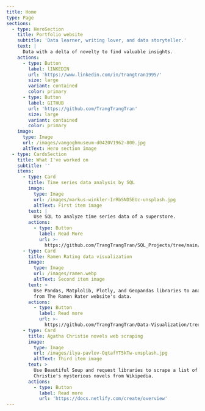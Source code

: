 ```yaml
---
title: Home
type: Page
sections:
  - type: HeroSection
    title: Portfolio website
    subtitle: 'Data learner, writing lover, and data storyteller.'
    text: |
      Data with a delta of novelty to find valuable insights.
    actions:
      - type: Button
        label: lINKEDIN
        url: 'https://www.linkedin.com/in/trangtran1995/'
        size: large
        variant: contained
        color: primary
      - type: Button
        label: GITHUB
        url: 'https://github.com/TrangTrangTran'
        size: large
        variant: contained
        color: primary
    image:
      type: Image
      url: /images/vangoghmuseum-d0420V1962-800.jpg
      altText: Hero section image
  - type: CardsSection
    title: What I've worked on
    subtitle: ''
    items:
      - type: Card
        title: Time series data analysis by SQL
        image:
          type: Image
          url: /images/markus-winkler-IrRbSND5EUc-unsplash.jpg
          altText: First item image
        text: |
          Use SQL to analyze time series data of a superstore. 
        actions:
          - type: Button
            label: Read More
            url: >-
              https://github.com/TrangTrangTran/SQL_Projects/tree/main/Timeseries_supermarket_data
      - type: Card
        title: Ramen Rating data visualization
        image:
          type: Image
          url: /images/ramen.webp
          altText: Second item image
        text: >
          Use Pandas, Matplolib, Plotly, and Geopandas libraries to analyze data
          from The Ramen Rater website's data.
        actions:
          - type: Button
            label: Read more
            url: >-
              https://github.com/TrangTrangTran/Data-Visualization/tree/main/Ramen_ratings
      - type: Card
        title: Agatha Christie novels web scraping
        image:
          type: Image
          url: /images/ilya-pavlov-OqtafYT5kTw-unsplash.jpg
          altText: Third item image
        text: >
          Use Beautiful Soup and request libraries to scrape a list of Agatha
          Christie's mysterious novels from Wikipedia.
        actions:
          - type: Button
            label: Read more
            url: 'https://docs.netlify.com/create/overview'
---
```

